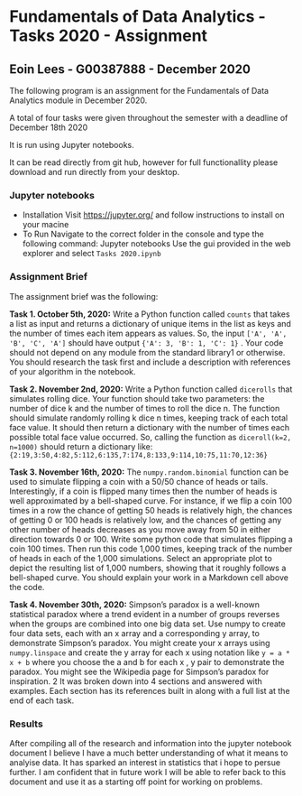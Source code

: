 # Fundamentals of Data Analytics - Tasks 2020 - Assignment
## Eoin Lees - G00387888 - December 2020


The following program is an assignment for the Fundamentals of Data Analytics module in December 2020. 

A total of four tasks were given throughout the semester with a deadline of December 18th 2020

It is run using Jupyter notebooks.

It can be read directly from git hub, however for full functionallity please download and run directly from your desktop. 

### Jupyter notebooks
* Installation
    Visit https://jupyter.org/ and follow instructions to install on your macine
* To Run
    Navigate to the correct folder in the console and type the following command: Jupyter notebooks
    Use the gui provided in the web explorer and select `Tasks 2020.ipynb`

### Assignment Brief

The assignment brief was the following:

**Task 1. October 5th, 2020:** Write a Python function called `counts` that takes a list as
input and returns a dictionary of unique items in the list as keys and the number of
times each item appears as values. So, the input `['A', 'A', 'B', 'C', 'A']`
should have output `{'A': 3, 'B': 1, 'C': 1}` . Your code should not depend
on any module from the standard library1 or otherwise. You should research
the task first and include a description with references of your algorithm in the
notebook.
    
**Task 2. November 2nd, 2020:** Write a Python function called `dicerolls` that simulates
rolling dice. Your function should take two parameters: the number of dice k and
the number of times to roll the dice n. The function should simulate randomly
rolling k dice n times, keeping track of each total face value. It should then return
a dictionary with the number of times each possible total face value occurred. So,
calling the function as `diceroll(k=2, n=1000)` should return a dictionary like:
`{2:19,3:50,4:82,5:112,6:135,7:174,8:133,9:114,10:75,11:70,12:36}`

**Task 3. November 16th, 2020:** The `numpy.random.binomial` function can be used to simulate flipping a coin with a 50/50 chance of heads or tails. Interestingly, if a coin is flipped many times then the number of heads is well approximated by a bell-shaped curve. For instance, if we flip a coin 100 times in a row the chance of getting 50 heads is relatively high, the chances of getting 0 or 100 heads is relatively low, and the chances of getting any other number of heads decreases as you move away from 50 in either direction towards 0 or 100. Write some python code that simulates flipping a coin 100 times. Then run this code 1,000 times, keeping track of the number of heads in each of the 1,000 simulations. Select an appropriate plot to depict the resulting list of 1,000 numbers, showing that it roughly follows a bell-shaped curve. You should explain your work in a Markdown cell above the code.

**Task 4. November 30th, 2020:** Simpson’s paradox is a well-known statistical paradox
where a trend evident in a number of groups reverses when the groups are combined
into one big data set. Use numpy to create four data sets, each with an x array
and a corresponding y array, to demonstrate Simpson’s paradox. You might
create your x arrays using `numpy.linspace` and create the y array for each
x using notation like `y = a * x + b` where you choose the a and b for each
x , y pair to demonstrate the paradox. You might see the Wikipedia page for
Simpson’s paradox for inspiration.
2
It was broken down into 4 sections and answered with examples. Each section has its references built in along with a full list at the end of each task. 

### Results

After compiling all of the research and information into the jupyter notebook document I believe I have a much better understanding of what it means to analyise data. It has sparked an interest in statistics that i hope to persue further. I am confident that in future work I will be able to refer back to this document and use it as a starting off point for working on problems. 
